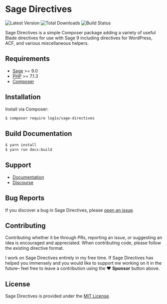 # Sage Directives

![Latest Version](https://img.shields.io/packagist/v/log1x/sage-directives.svg?style=flat-square)
![Total Downloads](https://img.shields.io/packagist/dt/log1x/sage-directives.svg?style=flat-square)
![Build Status](https://img.shields.io/github/actions/workflow/status/log1x/sage-directives/main.yml?branch=master&style=flat-square)

Sage Directives is a simple Composer package adding a variety of useful Blade directives for use with Sage 9 including directives for WordPress, ACF, and various miscellaneous helpers.

## Requirements

- [Sage](https://github.com/roots/sage) >= 9.0
- [PHP](https://secure.php.net/manual/en/install.php) >= 7.1.3
- [Composer](https://getcomposer.org/download/)

## Installation

Install via Composer:

```bash
$ composer require log1x/sage-directives
```

## Build Documentation

```bash
$ yarn install
$ yarn run docs:build
```

## Support

- [Documentation](https://log1x.github.io/sage-directives-docs/)
- [Discourse](https://discourse.roots.io/t/blade-directives-for-sage/14301)

## Bug Reports

If you discover a bug in Sage Directives, please [open an issue](https://github.com/log1x/sage-directives/issues).

## Contributing

Contributing whether it be through PRs, reporting an issue, or suggesting an idea is encouraged and appreciated. When contributing code, please follow the existing directive format.

I work on Sage Directives entirely in my free time. If Sage Directives has helped you immensely and you would like to support me working on it in the future– feel free to leave a contribution using the :heart: **Sponsor** button above.

## License

Sage Directives is provided under the [MIT License](https://github.com/log1x/sage-directives/blob/master/LICENSE.md).
